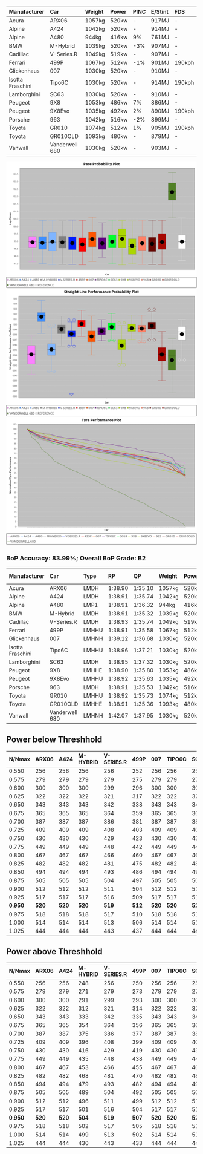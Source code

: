 | Manufacturer     | Car            | Weight | Power | PINC    | E/Stint | FDS     |
|:-|:-|:-|:-|:-|:-|:-|
| Acura            | ARX06          | 1057kg | 520kw |    -    | 917MJ   |    -    |
| Alpine           | A424           | 1042kg | 520kw |    -    | 914MJ   |    -    |
| Alpine           | A480           | 944kg  | 416kw | 9%      | 761MJ   |    -    |
| BMW              | M-Hybrid       | 1039kg | 520kw | -3%     | 907MJ   |    -    |
| Cadillac         | V-Series.R     | 1049kg | 519kw |    -    | 907MJ   |    -    |
| Ferrari          | 499P           | 1067kg | 512kw | -1%     | 901MJ   | 190kph  |
| Glickenhaus      | 007            | 1030kg | 520kw |    -    | 910MJ   |    -    |
| Isotta Fraschini | Tipo6C         | 1030kg | 520kw |    -    | 914MJ   | 190kph  |
| Lamborghini      | SC63           | 1030kg | 520kw |    -    | 910MJ   |    -    |
| Peugeot          | 9X8            | 1053kg | 486kw | 7%      | 886MJ   |    -    |
| Peugeot          | 9X8Evo         | 1035kg | 492kw | 2%      | 890MJ   | 190kph  |
| Porsche          | 963            | 1042kg | 516kw | -2%     | 899MJ   |    -    |
| Toyota           | GR010          | 1074kg | 512kw | 1%      | 905MJ   | 190kph  |
| Toyota           | GR010OLD       | 1093kg | 480kw |    -    | 879MJ   |    -    |
| Vanwall          | Vanderwell 680 | 1030kg | 520kw |    -    | 903MJ   |    -    |

![PACECHART](./IMG/AUTO.png)
![STRAIGHTLINEPERFORMANCECHART](./IMG/AUTO_sp.png)
![TYREPERFORMANCECHART](./IMG/AUTO_tw.png)

### BoP Accuracy: 83.99%; Overall BoP Grade: B2
| Manufacturer     | Car            | Type  | RP      | QP      | Weight | Power¹ | Threshhold | PINC    | Power² | E/Stint | AVG Vmax  | FDS     | RDLC | L/Stint | BOP-Grade | Model Accuracy | Model Points | Match%  | SimDiff |
|:-|:-|:-|:-|:-|:-|:-|:-|:-|:-|:-|:-|:-|:-|:-|:-|:-|:-|:-|:-|
| Acura            | ARX06          | LMDH  | 1:38.90 | 1:35.10 | 1057kg | 520kw  | 210.0kph   |    -    | 520kw  |  917MJ  | 301.83kph |    -    | 1.01 | 29      | +D1       | 100.00%        | 995          | 68.75%  | #       |
| Alpine           | A424           | LMDH  | 1:38.91 | 1:35.74 | 1042kg | 520kw  | 0.0kph     |    -    | 520kw  |  914MJ  | 314.16kph |    -    | 1.01 | 29      | ~A1       | 86.43%         | 618          | 95.53%  | #       |
| Alpine           | A480           | LMP1  | 1:38.91 | 1:36.32 |  944kg | 416kw  | 210.0kph   | 9%      | 453kw  |  761MJ  | 302.15kph |    -    | 0.98 | 27      | ~A1       | 68.63%         | 967          | 100.00% | ±0.66s  |
| BMW              | M-Hybrid       | LMDH  | 1:38.91 | 1:35.32 | 1039kg | 520kw  | 210.0kph   | -3%     | 504kw  |  907MJ  | 309.42kph |    -    | 1.01 | 29      | +B1       | 93.77%         | 1672         | 89.94%  | #       |
| Cadillac         | V-Series.R     | LMDH  | 1:38.93 | 1:35.74 | 1049kg | 519kw  | 210.0kph   |    -    | 519kw  |  907MJ  | 307.26kph |    -    | 1.01 | 29      | ~A1       | 83.12%         | 1921         | 98.85%  | ±0.82s  |
| Ferrari          | 499P           | LMHHU | 1:38.91 | 1:35.58 | 1067kg | 512kw  | 210.0kph   | -1%     | 507kw  |  901MJ  | 309.26kph | 190kph  | 1.02 | 29      | ~A1       | 69.49%         | 1950         | 100.00% | ±1.38s  |
| Glickenhaus      | 007            | LMHNH | 1:39.12 | 1:36.68 | 1030kg | 520kw  | 0.0kph     |    -    | 520kw  |  910MJ  | 308.81kph |    -    | 0.96 | 29      | ~A1       | 89.50%         | 1518         | 100.00% | ±0.32s  |
| Isotta Fraschini | Tipo6C         | LMHHU | 1:38.96 | 1:37.21 | 1030kg | 520kw  | 0.0kph     |    -    | 520kw  |  914MJ  | 310.50kph | 190kph  | 1.08 | 29      | +C2       | 73.56%         | 64           | 73.20%  | #       |
| Lamborghini      | SC63           | LMDH  | 1:38.95 | 1:37.32 | 1030kg | 520kw  | 0.0kph     |    -    | 520kw  |  910MJ  | 311.56kph |    -    | 1.06 | 29      | -A2       | 95.82%         | 459          | 92.64%  | #       |
| Peugeot          | 9X8            | LMHHE | 1:38.90 | 1:35.80 | 1053kg | 486kw  | 210.0kph   | 7%      | 520kw  |  886MJ  | 302.98kph |    -    | 1.01 | 29      | -A2       | 88.75%         | 2383         | 93.87%  | ±1.38s  |
| Peugeot          | 9X8Evo         | LMHHU | 1:38.92 | 1:35.63 | 1035kg | 492kw  | 210.0kph   | 2%      | 502kw  |  890MJ  | 308.78kph | 190kph  | 1.02 | 29      | ~A1       | 66.97%         | 221          | 100.00% | #       |
| Porsche          | 963            | LMDH  | 1:38.91 | 1:35.53 | 1042kg | 516kw  | 210.0kph   | -2%     | 506kw  |  899MJ  | 309.06kph |    -    | 1.01 | 29      | ~A1       | 81.02%         | 5243         | 99.23%  | ±0.89s  |
| Toyota           | GR010          | LMHHU | 1:38.92 | 1:35.73 | 1074kg | 512kw  | 210.0kph   | 1%      | 517kw  |  905MJ  | 308.77kph | 190kph  | 1.02 | 29      | ~A1       | 73.70%         | 2701         | 100.00% | ±1.59s  |
| Toyota           | GR010OLD       | LMHHE | 1:38.91 | 1:35.36 | 1093kg | 480kw  | 210.0kph   |    -    | 480kw  |  879MJ  | 295.61kph |    -    | 1.01 | 29      | -B1       | 99.03%         | 1536         | 89.57%  | ±0.61s  |
| Vanwall          | Vanderwell 680 | LMHNH | 1:42.07 | 1:37.95 | 1030kg | 520kw  | 0.0kph     |    -    | 520kw  |  903MJ  | 301.43kph |    -    | 1.01 | 29      | +Ω2       | 97.01%         | 649          | -41.73% | ±1.00s  |

## Power below Threshhold
| N/Nmax    | ARX06   | A424    | M-HYBRID | V-SERIES.R | 499P    | 007     | TIPO6C  | SC63    | 9X8     | 9X8EVO  | 963     | GR010   | GR010OLD | VANDERWELL 680 | ​     | RPM      | A480    |
|:-|:-|:-|:-|:-|:-|:-|:-|:-|:-|:-|:-|:-|:-|:-|:-|:-|:-|
|  0.550    |  256    |  256    |  256     |  256       |  252    |  256    |  256    |  256    |  239    |  242    |  254    |  252    |  236     |  256           |  ​    |   --     |   -     |
|  0.575    |  279    |  279    |  279     |  279       |  275    |  279    |  279    |  279    |  261    |  265    |  277    |  275    |  258     |  279           |  ​    |   --     |   -     |
|  0.600    |  300    |  300    |  300     |  299       |  296    |  300    |  300    |  300    |  281    |  284    |  298    |  296    |  277     |  300           |  ​    |   --     |   -     |
|  0.625    |  322    |  322    |  322     |  321       |  317    |  322    |  322    |  322    |  301    |  304    |  319    |  317    |  297     |  322           |  ​    |   --     |   -     |
|  0.650    |  343    |  343    |  343     |  342       |  338    |  343    |  343    |  343    |  321    |  325    |  340    |  338    |  317     |  343           |  ​    |   --     |   -     |
|  0.675    |  365    |  365    |  365     |  364       |  359    |  365    |  365    |  365    |  341    |  345    |  362    |  359    |  337     |  365           |  ​    |   --     |   -     |
|  0.700    |  387    |  387    |  387     |  386       |  381    |  387    |  387    |  387    |  362    |  366    |  384    |  381    |  358     |  387           |  ​    |   --     |   -     |
|  0.725    |  409    |  409    |  409     |  408       |  403    |  409    |  409    |  409    |  383    |  387    |  406    |  403    |  378     |  409           |  ​    |   --     |   -     |
|  0.750    |  430    |  430    |  430     |  429       |  423    |  430    |  430    |  430    |  402    |  407    |  427    |  423    |  397     |  430           |  ​    |   --     |   -     |
|  0.775    |  449    |  449    |  449     |  448       |  442    |  449    |  449    |  449    |  420    |  425    |  446    |  442    |  415     |  449           |  ​    |  5000    |  251    |
|  0.800    |  467    |  467    |  467     |  466       |  460    |  467    |  467    |  467    |  436    |  442    |  463    |  460    |  431     |  467           |  ​    |  5500    |  296    |
|  0.825    |  482    |  482    |  482     |  481       |  475    |  482    |  482    |  482    |  451    |  456    |  478    |  475    |  445     |  482           |  ​    |  6000    |  331    |
|  0.850    |  494    |  494    |  494     |  493       |  486    |  494    |  494    |  494    |  462    |  467    |  490    |  486    |  456     |  494           |  ​    |  6500    |  374    |
|  0.875    |  505    |  505    |  505     |  504       |  497    |  505    |  505    |  505    |  472    |  477    |  501    |  497    |  466     |  505           |  ​    |  7000    |  417    |
|  0.900    |  512    |  512    |  512     |  511       |  504    |  512    |  512    |  512    |  478    |  484    |  508    |  504    |  472     |  512           |  ​    |  7500    |  428    |
|  0.925    |  517    |  517    |  517     |  516       |  509    |  517    |  517    |  517    |  483    |  489    |  513    |  509    |  477     |  517           |  ​    |  8000    |  424    |
| **0.950** | **520** | **520** | **520**  | **519**    | **512** | **520** | **520** | **520** | **486** | **492** | **516** | **512** | **480**  | **520**        | **​** | **8500** | **427** |
|  0.975    |  518    |  518    |  518     |  517       |  510    |  518    |  518    |  518    |  484    |  490    |  514    |  510    |  478     |  518           |  ​    |  9000    |  214    |
|  1.000    |  514    |  514    |  514     |  513       |  506    |  514    |  514    |  514    |  481    |  487    |  510    |  506    |  475     |  514           |  ​    |   --     |   -     |
|  1.025    |  444    |  444    |  444     |  443       |  437    |  444    |  444    |  444    |  415    |  420    |  441    |  437    |  410     |  444           |  ​    |   --     |   -     |

## Power above Threshhold
| N/Nmax    | ARX06   | A424    | M-HYBRID | V-SERIES.R | 499P    | 007     | TIPO6C  | SC63    | 9X8     | 9X8EVO  | 963     | GR010   | GR010OLD | VANDERWELL 680 | ​     | RPM      | A480    |
|:-|:-|:-|:-|:-|:-|:-|:-|:-|:-|:-|:-|:-|:-|:-|:-|:-|:-|
|  0.550    |  256    |  256    |  248     |  256       |  250    |  256    |  256    |  256    |  256    |  247    |  249    |  255    |  236     |  256           |  ​    |   --     |   -     |
|  0.575    |  279    |  279    |  271     |  279       |  273    |  279    |  279    |  279    |  279    |  270    |  272    |  278    |  258     |  279           |  ​    |   --     |   -     |
|  0.600    |  300    |  300    |  291     |  299       |  293    |  300    |  300    |  300    |  300    |  290    |  292    |  298    |  277     |  300           |  ​    |   --     |   -     |
|  0.625    |  322    |  322    |  312     |  321       |  314    |  322    |  322    |  322    |  322    |  310    |  313    |  320    |  297     |  322           |  ​    |   --     |   -     |
|  0.650    |  343    |  343    |  333     |  342       |  335    |  343    |  343    |  343    |  343    |  331    |  334    |  341    |  317     |  343           |  ​    |   --     |   -     |
|  0.675    |  365    |  365    |  354     |  364       |  356    |  365    |  365    |  365    |  365    |  352    |  355    |  363    |  337     |  365           |  ​    |   --     |   -     |
|  0.700    |  387    |  387    |  375     |  386       |  377    |  387    |  387    |  387    |  387    |  374    |  377    |  385    |  358     |  387           |  ​    |   --     |   -     |
|  0.725    |  409    |  409    |  396     |  408       |  399    |  409    |  409    |  409    |  409    |  395    |  398    |  407    |  378     |  409           |  ​    |   --     |   -     |
|  0.750    |  430    |  430    |  416     |  429       |  419    |  430    |  430    |  430    |  430    |  415    |  418    |  427    |  397     |  430           |  ​    |   --     |   -     |
|  0.775    |  449    |  449    |  435     |  448       |  438    |  449    |  449    |  449    |  449    |  434    |  437    |  446    |  415     |  449           |  ​    |  5000    |  251    |
|  0.800    |  467    |  467    |  453     |  466       |  455    |  467    |  467    |  467    |  467    |  451    |  454    |  464    |  431     |  467           |  ​    |  5500    |  296    |
|  0.825    |  482    |  482    |  468     |  481       |  470    |  482    |  482    |  482    |  482    |  466    |  469    |  479    |  445     |  482           |  ​    |  6000    |  331    |
|  0.850    |  494    |  494    |  479     |  493       |  482    |  494    |  494    |  494    |  494    |  477    |  481    |  491    |  456     |  494           |  ​    |  6500    |  374    |
|  0.875    |  505    |  505    |  489     |  504       |  492    |  505    |  505    |  505    |  505    |  487    |  491    |  502    |  466     |  505           |  ​    |  7000    |  417    |
|  0.900    |  512    |  512    |  496     |  511       |  499    |  512    |  512    |  512    |  512    |  494    |  498    |  509    |  472     |  512           |  ​    |  7500    |  428    |
|  0.925    |  517    |  517    |  501     |  516       |  504    |  517    |  517    |  517    |  517    |  499    |  503    |  514    |  477     |  517           |  ​    |  8000    |  424    |
| **0.950** | **520** | **520** | **504**  | **519**    | **507** | **520** | **520** | **520** | **520** | **502** | **506** | **517** | **480**  | **520**        | **​** | **8500** | **427** |
|  0.975    |  518    |  518    |  502     |  517       |  505    |  518    |  518    |  518    |  518    |  500    |  504    |  515    |  478     |  518           |  ​    |  9000    |  214    |
|  1.000    |  514    |  514    |  499     |  513       |  502    |  514    |  514    |  514    |  514    |  497    |  501    |  511    |  475     |  514           |  ​    |   --     |   -     |
|  1.025    |  444    |  444    |  430     |  443       |  433    |  444    |  444    |  444    |  444    |  429    |  432    |  441    |  410     |  444           |  ​    |   --     |   -     |
